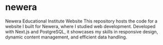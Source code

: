 # newera
Newera Educational Institute Website  This repository hosts the code for a website I built for Newera, where I studied web development. Developed with Next.js and PostgreSQL, it showcases my skills in responsive design, dynamic content management, and efficient data handling.
